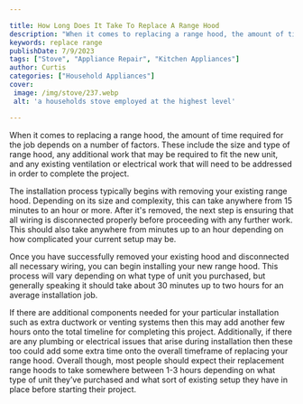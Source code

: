 ```yaml
---

title: How Long Does It Take To Replace A Range Hood
description: "When it comes to replacing a range hood, the amount of time required for the job depends on a number of factors. These include the...keep reading to learn"
keywords: replace range
publishDate: 7/9/2023
tags: ["Stove", "Appliance Repair", "Kitchen Appliances"]
author: Curtis
categories: ["Household Appliances"]
cover: 
 image: /img/stove/237.webp
 alt: 'a households stove employed at the highest level'

---
```


When it comes to replacing a range hood, the amount of time required for the job depends on a number of factors. These include the size and type of range hood, any additional work that may be required to fit the new unit, and any existing ventilation or electrical work that will need to be addressed in order to complete the project. 

The installation process typically begins with removing your existing range hood. Depending on its size and complexity, this can take anywhere from 15 minutes to an hour or more. After it's removed, the next step is ensuring that all wiring is disconnected properly before proceeding with any further work. This should also take anywhere from minutes up to an hour depending on how complicated your current setup may be. 

Once you have successfully removed your existing hood and disconnected all necessary wiring, you can begin installing your new range hood. This process will vary depending on what type of unit you purchased, but generally speaking it should take about 30 minutes up to two hours for an average installation job. 

If there are additional components needed for your particular installation such as extra ductwork or venting systems then this may add another few hours onto the total timeline for completing this project. Additionally, if there are any plumbing or electrical issues that arise during installation then these too could add some extra time onto the overall timeframe of replacing your range hood. 
Overall though, most people should expect their replacement range hoods to take somewhere between 1-3 hours depending on what type of unit they’ve purchased and what sort of existing setup they have in place before starting their project.
